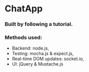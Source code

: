 # ChatApp
### Built by following a tutorial. 
### Methods used:
  * Backend: node.js,
  * Testing: mocha.js & expect.js,
  * Real-time DOM updates: socket.io,
  * UI: jQuery & Mustache.js
